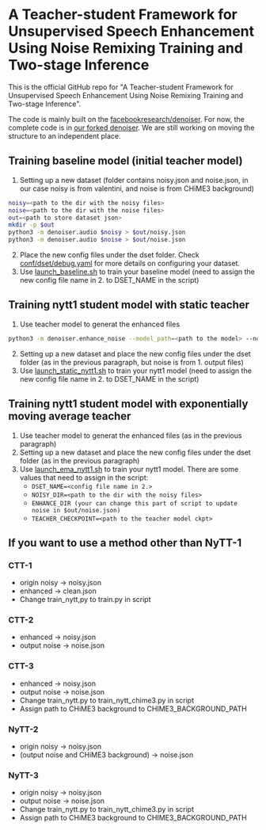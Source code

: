# A Teacher-student Framework for Unsupervised Speech Enhancement Using Noise Remixing Training and Two-stage Inference

This is the official GitHub repo for "A Teacher-student Framework for Unsupervised Speech Enhancement Using Noise Remixing Training and Two-stage Inference". 

The code is mainly built on the [facebookresearch/denoiser](https://github.com/facebookresearch/denoiser). For now, the complete code is in [our forked denoiser](https://github.com/Sinica-SLAM/denoiser/tree/nytt). We are still working on moving the structure to an independent place.

## Training baseline model (initial teacher model)
1. Setting up a new dataset (folder contains noisy.json and noise.json, in our case noisy is from valentini, and noise is from CHiME3 background)
  ```bash
  noisy=<path to the dir with the noisy files>
  noise=<path to the dir with the noise files>
  out=<path to store dataset json>
  mkdir -p $out
  python3 -m denoiser.audio $noisy > $out/noisy.json
  python3 -m denoiser.audio $noise > $out/noise.json
  ```
2. Place the new config files under the dset folder. Check [conf/dset/debug.yaml](https://github.com/Sinica-SLAM/denoiser/blob/nytt/conf/dset/debug.yaml) for more details on configuring your dataset.
3. Use [launch_baseline.sh](https://github.com/Sinica-SLAM/denoiser/blob/nytt/launch_baseline.sh) to train your baseline model (need to assign the new config file name in 2. to DSET_NAME in the script)

## Training nytt1 student model with static teacher
1. Use teacher model to generat the enhanced files
  ```bash
  python3 -m denoiser.enhance_noise --model_path=<path to the model> --noisy_dir=<path to the dir with the noisy files> --out_dir=<path to store enhanced files>
  ```
2. Setting up a new dataset and place the new config files under the dset folder (as in the previous paragraph, but noise is from 1. output files)
3. Use [launch_static_nytt1.sh](https://github.com/Sinica-SLAM/denoiser/blob/nytt/launch_static_nytt1.sh) to train your nytt1 model (need to assign the new config file name in 2. to DSET_NAME in the script)

## Training nytt1 student model with exponentially moving average teacher
1. Use teacher model to generat the enhanced files (as in the previous paragraph)
2. Setting up a new dataset and place the new config files under the dset folder (as in the previous paragraph)
3. Use [launch_ema_nytt1.sh](https://github.com/Sinica-SLAM/denoiser/blob/nytt/launch_ema_nytt1.sh) to train your nytt1 model.
   There are some values that need to assign in the script:
   - `DSET_NAME=<config file name in 2.>`
   - `NOISY_DIR=<path to the dir with the noisy files>`
   - `ENHANCE_DIR (your can change this part of script to update noise in $out/noise.json)`
   - `TEACHER_CHECKPOINT=<path to the teacher model ckpt>`

## If you want to use a method other than NyTT-1
### CTT-1 
- origin noisy -> noisy.json
- enhanced -> clean.json
- Change train_nytt,py to train.py in script
### CTT-2
- enhanced -> noisy.json
- output noise -> noise.json
### CTT-3
- enhanced -> noisy.json
- output noise -> noise.json
- Change train_nytt.py to train_nytt_chime3.py in script
- Assign path to CHiME3 background to CHIME3_BACKGROUND_PATH
### NyTT-2
- origin noisy -> noisy.json
- (output noise and CHiME3 background) -> noise.json
### NyTT-3
- origin noisy -> noisy.json
- output noise -> noise.json
- Change train_nytt.py to train_nytt_chime3.py in script
- Assign path to CHiME3 background to CHIME3_BACKGROUND_PATH


